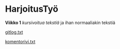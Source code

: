 # HarjoitusTyö
**Viikko 1**
*kursivoitua tekstiä*
ja ihan normaaliakin tekstiä

[gitlog.txt](https://github.com/BigJackz/ot-harjoitustyo/blob/master/laskarit/viikko1/gitlog.txt)

[komentorivi.txt](https://github.com/BigJackz/ot-harjoitustyo/blob/master/laskarit/viikko1/komentorivi.txt)
